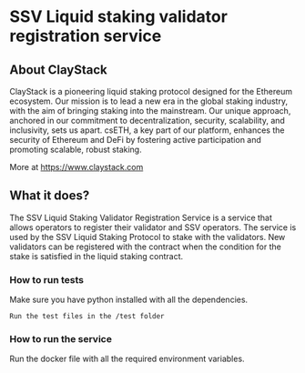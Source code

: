 # SSV Liquid staking validator registration service

## About ClayStack

ClayStack is a pioneering liquid staking protocol designed for the Ethereum ecosystem. Our mission is to lead a new era in the global staking industry, with the aim of bringing staking into the mainstream. Our unique approach, anchored in our commitment to decentralization, security, scalability, and inclusivity, sets us apart. csETH, a key part of our platform, enhances the security of Ethereum and DeFi by fostering active participation and promoting scalable, robust staking.

More at https://www.claystack.com


## What it does?

The SSV Liquid Staking Validator Registration Service is a service that allows operators to register their validator and SSV operators. The service is used by the SSV Liquid Staking Protocol to stake with the validators. New validators can be registered with the contract when the condition for the stake is satisfied in the liquid staking contract.

### How to run tests

Make sure you have python installed with all the dependencies.

```
Run the test files in the /test folder
```

### How to run the service

Run the docker file with all the required environment variables.